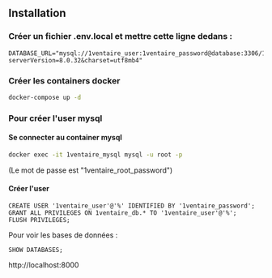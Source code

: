 ## Installation


### Créer un fichier .env.local et mettre cette ligne dedans :
```dotenv
DATABASE_URL="mysql://1ventaire_user:1ventaire_password@database:3306/1ventaire_db?serverVersion=8.0.32&charset=utf8mb4"
```

### Créer les containers docker
```bash
docker-compose up -d
```
### Pour créer l'user mysql
#### Se connecter au container mysql
```bash
docker exec -it 1ventaire_mysql mysql -u root -p 
```
(Le mot de passe est "1ventaire_root_password")
#### Créer l'user
```mysql
CREATE USER '1ventaire_user'@'%' IDENTIFIED BY '1ventaire_password';
GRANT ALL PRIVILEGES ON 1ventaire_db.* TO '1ventaire_user'@'%';
FLUSH PRIVILEGES;
```
Pour voir les bases de données :
```mysql
SHOW DATABASES;
```

http://localhost:8000
